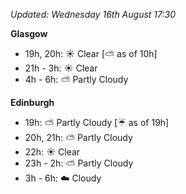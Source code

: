 *Updated: Wednesday 16th August 17:30*

**Glasgow**

* 19h, 20h: :sunny: Clear [:partly_sunny: as of 10h]
* 21h - 3h: :sunny: Clear
* 4h - 6h: :partly_sunny: Partly Cloudy

**Edinburgh**

* 19h: :partly_sunny: Partly Cloudy [:umbrella: as of 19h]
* 20h, 21h: :partly_sunny: Partly Cloudy
* 22h: :sunny: Clear
* 23h - 2h: :partly_sunny: Partly Cloudy
* 3h - 6h: :cloud: Cloudy
